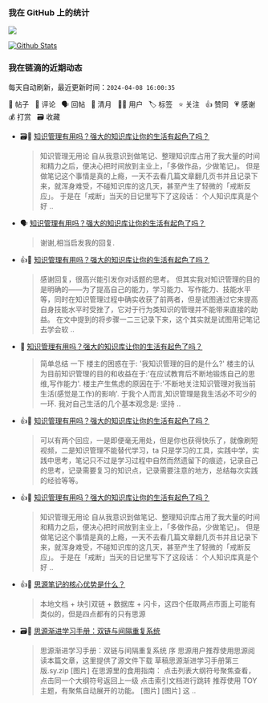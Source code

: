 ### 我在 GitHub 上的统计

<a title="Hits" target="_blank" href="https://github.com/Crowds21/Crowds21"><img src="https://hits.b3log.org/crowds21/crowds21.svg"></a>

[![Github Stats](https://github-readme-stats.vercel.app/api?username=crowds21&theme=tokyonight&show_icons=true)](https://github.com/crowds21)

<!--events start -->

### 我在链滴的近期动态

每天自动刷新，最近更新时间：`2024-04-08 16:00:35`

📝 帖子 &nbsp; 💬 评论 &nbsp; 🗣 回帖 &nbsp; 🌙 清月 &nbsp; 👨‍💻 用户 &nbsp; 🏷️ 标签 &nbsp; ⭐️ 关注 &nbsp; 👍 赞同 &nbsp; 💗 感谢 &nbsp; 💰 打赏 &nbsp; 🗃 收藏

* 🗃📝 [知识管理有用吗？强大的知识库让你的生活有起色了吗？](https://ld246.com/article/1712308037886)

  > 知识管理无用论 自从我意识到做笔记、整理知识库占用了我大量的时间和精力之后，便决心把时间放到主业上，「多做作品，少做笔记」。 但是做笔记这个事情是真的上瘾，一天不去看几篇文章翻几页书并且记录下来，就浑身难受，不碰知识库的这几天，甚至产生了轻微的「戒断反应」。 于是在「戒断」当天的日记里写下了这段话： 个人知识库真是个好 ..
* 🗣 [知识管理有用吗？强大的知识库让你的生活有起色了吗？](https://ld246.com/article/1712308037886/comment/1712377444897#comments)

  > 谢谢,相当启发我的回复.
* 👍💬 [知识管理有用吗？强大的知识库让你的生活有起色了吗？](https://ld246.com/article/1712308037886/comment/1712377444897#comments)

  > 感谢回复，很高兴能引发你对话题的思考。 但其实我对知识管理的目的是明确的——为了提高自己的能力，学习能力、写作能力、技能水平等，同时在知识管理过程中确实收获了前两者，但是试图通过它来提高自身技能水平时受挫了，它对于行为类知识的管理并不能带来直接的助益。 在文中提到的将步骤一二三记录下来，这个其实就是试图用记笔记去学会软 ..
* 💬 [知识管理有用吗？强大的知识库让你的生活有起色了吗？](https://ld246.com/article/1712308037886/comment/1712375183080#comments)

  > 简单总结 一下 楼主的困惑在于: '我知识管理的目的是什么?' 楼主的认为目前知识管理的目的和收益在于:'在应试教育后不断地锻炼自己的思维,写作能力'. 楼主产生焦虑的原因在于:'不断地关注知识管理对我当前生活(感觉是工作)的影响'. 于我个人而言,知识管理是我生活必不可少的一环. 我对自己生活的几个基本观念是: 坚持 ..
* 👍💬 [知识管理有用吗？强大的知识库让你的生活有起色了吗？](https://ld246.com/article/1712308037886/comment/1712352592549#comments)

  > 可以有两个回应，一是即便毫无用处，但是你也获得快乐了，就像刷短视频，二是知识管理不能替代学习，ta 只是学习的工具，实践中学，实践中思考，笔记只不过是学习过程中自然而然遗留下的痕迹，记录自己的思考，记录需要复习的知识点，记录需要注意的地方，总结每次实践的经验等等。
* 👍📝 [知识管理有用吗？强大的知识库让你的生活有起色了吗？](https://ld246.com/article/1712308037886)

  > 知识管理无用论 自从我意识到做笔记、整理知识库占用了我大量的时间和精力之后，便决心把时间放到主业上，「多做作品，少做笔记」。 但是做笔记这个事情是真的上瘾，一天不去看几篇文章翻几页书并且记录下来，就浑身难受，不碰知识库的这几天，甚至产生了轻微的「戒断反应」。 于是在「戒断」当天的日记里写下了这段话： 个人知识库真是个好 ..
* 👍💬 [思源笔记的核心优势是什么？](https://ld246.com/article/1712327758485/comment/1712329175079#comments)

  > 本地文档 + 块引双链 + 数据库 + 闪卡，这四个任取两点市面上可能有类似的，但是四点都有的只有思源
* 🗃📝 [思源渐进学习手册：双链与间隔重复系统](https://ld246.com/article/1711024416183)

  > 思源渐进学习手册：双链与间隔重复系统 序 思源用户推荐使用思源阅读本篇文章，这里提供了源文件下载 草稿思源渐进学习手册第三版.sy.zip [图片] 在思源里的食用指南： 点击列表大纲符号聚焦查看，点击同一个大纲符号返回上一级 点击索引文档进行跳转 推荐使用 TOY 主题，有聚焦自动展开的功能。 [图片] [图片] 这 ..


<!--events end -->
